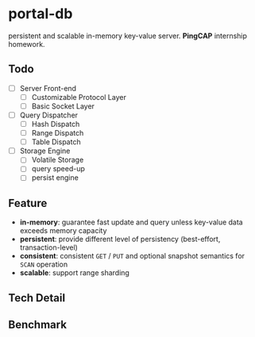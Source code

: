 # portal-db

persistent and scalable in-memory key-value server. **PingCAP** internship homework.

## Todo

- [ ] Server Front-end
  - [ ] Customizable Protocol Layer
  - [ ] Basic Socket Layer
- [ ] Query Dispatcher
  - [ ] Hash Dispatch
  - [ ] Range Dispatch
  - [ ] Table Dispatch
- [ ] Storage Engine
  - [ ] Volatile Storage
  - [ ] query speed-up
  - [ ] persist engine

## Feature

-	**in-memory**: guarantee fast update and query unless key-value data exceeds memory capacity
-	**persistent**: provide different level of persistency (best-effort, transaction-level)
-	**consistent**: consistent `GET` / `PUT` and optional snapshot semantics for `SCAN` operation
-	**scalable**: support range sharding

## Tech Detail

## Benchmark